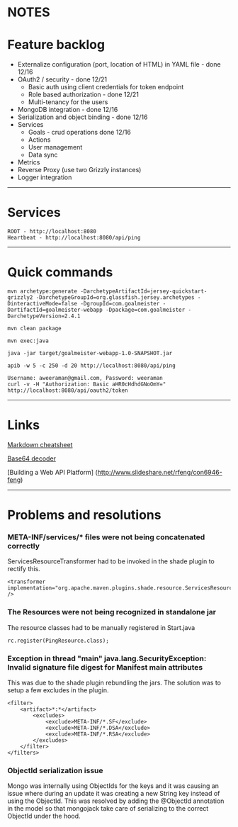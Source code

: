 NOTES
=====

# Feature backlog
* Externalize configuration (port, location of HTML) in YAML file - done 12/16
* OAuth2 / security - done 12/21
  * Basic auth using client credentials for token endpoint
  * Role based authorization - done 12/21
  * Multi-tenancy for the users
* MongoDB integration - done 12/16
* Serialization and object binding - done 12/16
* Services
  * Goals - crud operations done 12/16
  * Actions
  * User management
  * Data sync
* Metrics
* Reverse Proxy (use two Grizzly instances)
* Logger integration


---

# Services
```
ROOT - http://localhost:8080
Heartbeat - http://localhost:8080/api/ping
```


---

# Quick commands

```
mvn archetype:generate -DarchetypeArtifactId=jersey-quickstart-grizzly2 -DarchetypeGroupId=org.glassfish.jersey.archetypes -DinteractiveMode=false -DgroupId=com.goalmeister -DartifactId=goalmeister-webapp -Dpackage=com.goalmeister -DarchetypeVersion=2.4.1

mvn clean package

mvn exec:java

java -jar target/goalmeister-webapp-1.0-SNAPSHOT.jar

apib -w 5 -c 250 -d 20 http://localhost:8080/api/ping

Username: aweeraman@gmail.com, Password: weeraman
curl -v -H "Authorization: Basic aHR0cHdhdGNoOmY=" http://localhost:8080/api/oauth2/token
```

---

# Links
[Markdown cheatsheet](https://github.com/adam-p/markdown-here/wiki/Markdown-Cheatsheet)

[Base64 decoder](http://www.base64encode.org/)

[Building a Web API Platform] (http://www.slideshare.net/rfeng/con6946-feng)


---

# Problems and resolutions

### META-INF/services/* files were not being concatenated correctly
ServicesResourceTransformer had to be invoked in the shade plugin to rectify this.
```
<transformer implementation="org.apache.maven.plugins.shade.resource.ServicesResourceTransformer" />
```

### The Resources were not being recognized in standalone jar
The resource classes had to be manually registered in Start.java
```
rc.register(PingResource.class);
```

### Exception in thread "main" java.lang.SecurityException: Invalid signature file digest for Manifest main attributes
This was due to the shade plugin rebundling the jars. The solution was to setup a few excludes in the plugin.
```
<filter>
	<artifact>*:*</artifact>
		<excludes>
			<exclude>META-INF/*.SF</exclude>
			<exclude>META-INF/*.DSA</exclude>
			<exclude>META-INF/*.RSA</exclude>
		</excludes>
	</filter>
</filters>
```

### ObjectId serialization issue
Mongo was internally using ObjectIds for the keys and it was causing an issue where during an update it was creating a new String key instead of using the ObjectId. This was resolved by adding the @ObjectId annotation in the model so that mongojack take care of serializing to the correct ObjectId under the hood.
